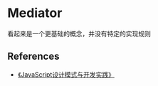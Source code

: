 # Mediator

看起来是一个更基础的概念，并没有特定的实现规则


## References
* [《JavaScript设计模式与开发实践》](https://book.douban.com/subject/26382780/)
